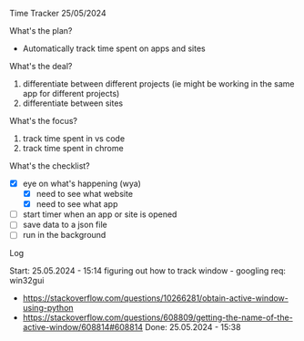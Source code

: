 Time Tracker
25/05/2024

What's the plan?
- Automatically track time spent on apps and sites

What's the deal?
1. differentiate between different projects (ie might be working in the same app for different projects)
2. differentiate between sites

What's the focus?
1. track time spent in vs code
2. track time spent in chrome

What's the checklist?
- [X] eye on what's happening (wya)
  - [X] need to see what website
  - [X] need to see what app
- [ ] start timer when an app or site is opened
- [ ] save data to a json file
- [ ] run in the background

Log

Start: 25.05.2024 - 15:14
figuring out how to track window - googling
req: win32gui
- https://stackoverflow.com/questions/10266281/obtain-active-window-using-python
- https://stackoverflow.com/questions/608809/getting-the-name-of-the-active-window/608814#608814
Done: 25.05.2024 - 15:38 